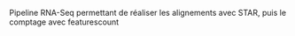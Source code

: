 Pipeline RNA-Seq permettant de réaliser les alignements avec STAR, puis le comptage avec featurescount
